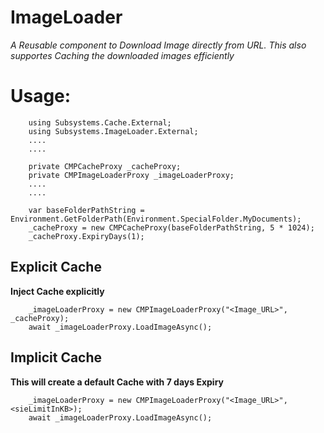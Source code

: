 # ImageLoader
*A Reusable component to Download Image directly from URL. This also supportes Caching the downloaded images efficiently*

# Usage:

        using Subsystems.Cache.External;
        using Subsystems.ImageLoader.External;
        ....
        ....
        
        private CMPCacheProxy _cacheProxy;
        private CMPImageLoaderProxy _imageLoaderProxy;
        ....
        ....
        
        var baseFolderPathString = Environment.GetFolderPath(Environment.SpecialFolder.MyDocuments);
        _cacheProxy = new CMPCacheProxy(baseFolderPathString, 5 * 1024);
        _cacheProxy.ExpiryDays(1);
        
## Explicit Cache        
**Inject Cache explicitly** <br>

        _imageLoaderProxy = new CMPImageLoaderProxy("<Image_URL>", _cacheProxy);
        await _imageLoaderProxy.LoadImageAsync();
        
## Implicit Cache
**This will create a default Cache with 7 days Expiry** <br>

        _imageLoaderProxy = new CMPImageLoaderProxy("<Image_URL>", <sieLimitInKB>);        
        await _imageLoaderProxy.LoadImageAsync();
